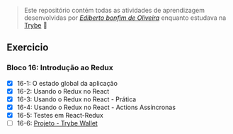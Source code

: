 > Este repositório contém todas as atividades de aprendizagem desenvolvidas por _[Ediberto bonfim de Oliveira](https://www.linkedin.com/in/ediberto-b-oliveira-872926178/)_ enquanto estudava na [Trybe](https://www.betrybe.com/) :rocket:

## Exercicio

 ### Bloco 16: Introdução ao Redux

 - [x] 16-1: O estado global da aplicação
 - [x] 16-2: Usando o Redux no React
 - [x] 16-3: Usando o Redux no React - Prática
 - [x] 16-4: Usando o Redux no React - Actions Assíncronas
 - [x] 16-5: Testes em React-Redux
 - [ ] 16-6: [Projeto - Trybe Wallet]()

